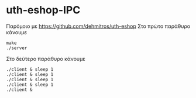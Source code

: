 # uth-eshop-IPC

Παρόμοιο με https://github.com/dehmitros/uth-eshop
Στο πρώτο παράθυρο κάνουμε 
```
make
./server
```
Στο δεύτερο παράθυρο κάνουμε
```
./client & sleep 1
./client & sleep 1
./client & sleep 1
./client & sleep 1
./client &
```
